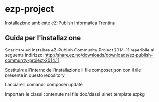 # ezp-project
Installazione ambiente eZ-Publish Informatica Trentina

## Guida per l'installazione
Scaricare ed installare eZ-Publish Community Project 2014-11 reperibile al seguente indirizzo: http://share.ez.no/downloads/downloads/ez-publish-community-project-2014.11

Sostituire all'interno dell'installazione il file composer.json con il file presente in questo repository

Lanciare il comando composer update

Importare le classi contenute nel file doc/classi_sinet_template.ezpkg
